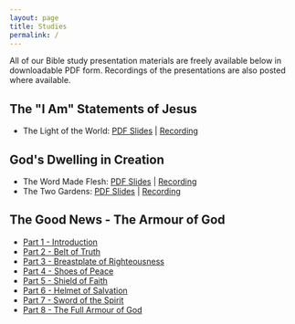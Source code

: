 ```yaml
---
layout: page
title: Studies
permalink: /
---
```


All of our Bible study presentation materials are freely available below in downloadable PDF form.
Recordings of the presentations are also posted where available.

## The "I Am" Statements of Jesus

* The Light of the World: [PDF Slides](./assets/studies/BFM_The_Light_of_Life.pdf) \| [Recording](https://vimeo.com/1079111525)

## God's Dwelling in Creation

* The Word Made Flesh: [PDF Slides](./assets/studies/BFM_The_Word_Made_Flesh.pdf) \| [Recording](https://vimeo.com/915814010)
* The Two Gardens: [PDF Slides](./assets/studies/BFM_The_Two_Gardens.pdf) \| [Recording](https://vimeo.com/1047698020)

## The Good News - The Armour of God

* [Part 1 - Introduction](./assets/studies/BFM_The_Good_News_Part_1_Introduction.pdf)
* [Part 2 - Belt of Truth](./assets/studies/BFM_The_Good_News_Part_2_Belt_of_Truth.pdf)
* [Part 3 - Breastplate of Righteousness](./assets/studies/BFM_The_Good_News_Part_3_Breastplate_of_Righteousness.pdf)
* [Part 4 - Shoes of Peace](./assets/studies/BFM_The_Good_News_Part_4_Shoes_of_Peace.pdf)
* [Part 5 - Shield of Faith](./assets/studies/BFM_The_Good_News_Part_5_Shield_of_Faith.pdf)
* [Part 6 - Helmet of Salvation](./assets/studies/BFM_The_Good_News_Part_6_Helmet_of_Salvation.pdf)
* [Part 7 - Sword of the Spirit](./assets/studies/BFM_The_Good_News_Part_7_Sword_of_Spirit.pdf)
* [Part 8 - The Full Armour of God](./assets/studies/BFM_The_Good_News_Part_8_Recap.pdf)
